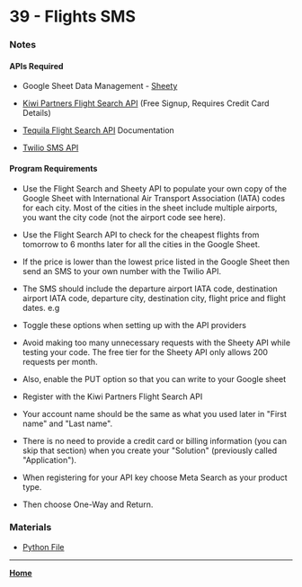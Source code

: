 # 39 - Flights SMS

### Notes

#### APIs Required

- Google Sheet Data Management - [Sheety](https://sheety.co/)

- [Kiwi Partners Flight Search API](https://partners.kiwi.com/) (Free Signup, Requires Credit Card Details) 

- [Tequila Flight Search API](https://tequila.kiwi.com/portal/docs/tequila_api) Documentation 

- [Twilio SMS API](https://www.twilio.com/docs/sms) 

#### Program Requirements

- Use the Flight Search and Sheety API to populate your own copy of the Google Sheet with International Air Transport Association (IATA) codes for each city. Most of the cities in the sheet include multiple airports, you want the city code (not the airport code see here).

- Use the Flight Search API to check for the cheapest flights from tomorrow to 6 months later for all the cities in the Google Sheet.

- If the price is lower than the lowest price listed in the Google Sheet then send an SMS to your own number with the Twilio API.

- The SMS should include the departure airport IATA code, destination airport IATA code, departure city, destination city, flight price and flight dates. e.g

- Toggle these options when setting up with the API providers

- Avoid making too many unnecessary requests with the Sheety API while testing your code. The free tier for the Sheety API only allows 200 requests per month.

- Also, enable the PUT option so that you can write to your Google sheet

- Register with the Kiwi Partners Flight Search API

- Your account name should be the same as what you used later in "First name" and "Last name".

- There is no need to provide a credit card or billing information (you can skip that section) when you create your "Solution" (previously called "Application").

- When registering for your API key choose Meta Search as your product type.

- Then choose One-Way and Return.


### Materials

* [Python File](./039.py)


---

**[Home](../README.md)**